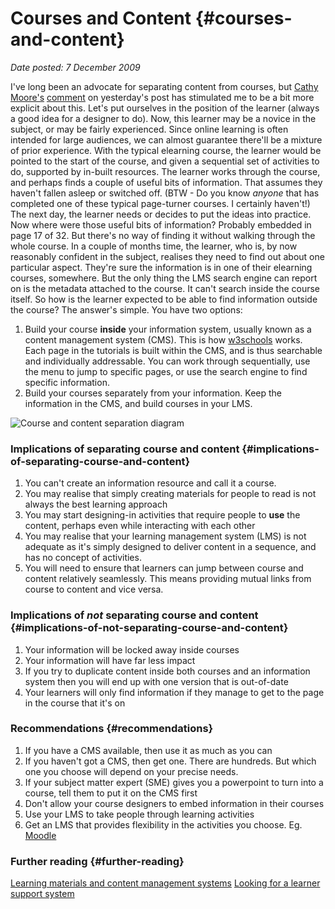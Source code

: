 # Courses and Content {#courses-and-content}

_Date posted: 7 December 2009_

I've long been an advocate for separating content from courses, but [Cathy Moore's](http://blog.cathy-moore.com/) [comment](http://www.learningconversations.co.uk/main/index.php/2008/08/05/learning-designers-required-reading-for?blog=5#c841) on yesterday's post has stimulated me to be a bit more explicit about this. Let's put ourselves in the position of the learner (always a good idea for a designer to do). Now, this learner may be a novice in the subject, or may be fairly experienced. Since online learning is often intended for large audiences, we can almost guarantee there'll be a mixture of prior experience. With the typical elearning course, the learner would be pointed to the start of the course, and given a sequential set of activities to do, supported by in-built resources. The learner works through the course, and perhaps finds a couple of useful bits of information. That assumes they haven't fallen asleep or switched off. (BTW - Do you know _anyone_ that has completed one of these typical page-turner courses. I certainly haven't!) The next day, the learner needs or decides to put the ideas into practice. Now where were those useful bits of information? Probably embedded in page 17 of 32\. But there's no way of finding it without walking through the whole course. In a couple of months time, the learner, who is, by now reasonably confident in the subject, realises they need to find out about one particular aspect. They're sure the information is in one of their elearning courses, somewhere. But the only thing the LMS search engine can report on is the metadata attached to the course. It can't search inside the course itself. So how is the learner expected to be able to find information outside the course? The answer's simple. You have two options:

1.  Build your course **inside** your information system, usually known as a content management system (CMS). This is how [w3schools](http://www.w3schools.com/) works. Each page in the tutorials is built within the CMS, and is thus searchable and individually addressable. You can work through sequentially, use the menu to jump to specific pages, or use the search engine to find specific information.
2.  Build your courses separately from your information. Keep the information in the CMS, and build courses in your LMS.

![Course and content separation diagram](./assets/course_and_content.001.png "Course and content separation diagram")

### Implications of separating course and content {#implications-of-separating-course-and-content}

1.  You can't create an information resource and call it a course.
2.  You may realise that simply creating materials for people to read is not always the best learning approach
3.  You may start designing-in activities that require people to **use** the content, perhaps even while interacting with each other
4.  You may realise that your learning management system (LMS) is not adequate as it's simply designed to deliver content in a sequence, and has no concept of activities.
5.  You will need to ensure that learners can jump between course and content relatively seamlessly. This means providing mutual links from course to content and vice versa.

### Implications of _not_ separating course and content {#implications-of-not-separating-course-and-content}

1.  Your information will be locked away inside courses
2.  Your information will have far less impact
3.  If you try to duplicate content inside both courses and an information system then you will end up with one version that is out-of-date
4.  Your learners will only find information if they manage to get to the page in the course that it's on

### Recommendations {#recommendations}

1.  If you have a CMS available, then use it as much as you can
2.  If you haven't got a CMS, then get one. There are hundreds. But which one you choose will depend on your precise needs.
3.  If your subject matter expert (SME) gives you a powerpoint to turn into a course, tell them to put it on the CMS first
4.  Don't allow your course designers to embed information in their courses
5.  Use your LMS to take people through learning activities
6.  Get an LMS that provides flexibility in the activities you choose. Eg. [Moodle](http://moodle.org/)

### Further reading {#further-reading}

[Learning materials and content management systems](http://www.learningconversations.co.uk/main/index.php/2007/07/03/learning_materials_and_content_managemen?blog=5) [Looking for a learner support system](http://www.learningconversations.co.uk/main/index.php/2007/12/14/looking_for_a_learner_support_system?blog=5)